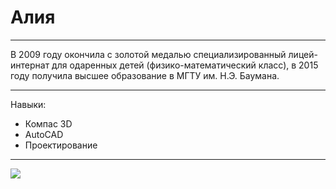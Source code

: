 # Алия
*********
В 2009 году окончила с золотой медалью специализированный лицей-интернат для одаренных детей (физико-математический класс), в 2015 году получила высшее образование в МГТУ им. Н.Э. Баумана.
********
Навыки:
* Компас 3D
* AutoCAD
* Проектирование
********
![](/Applications/Aliya/курсач/img:)